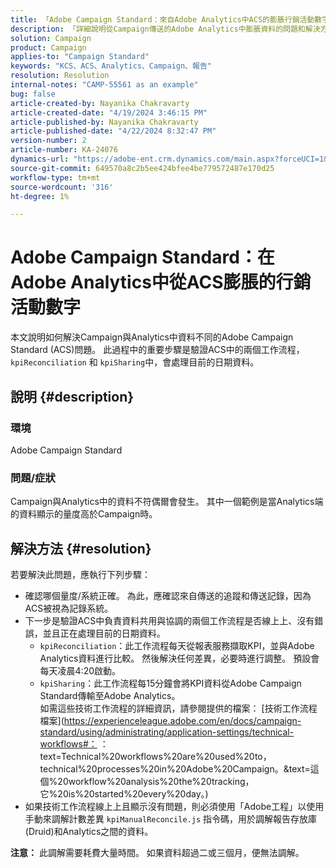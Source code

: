 ```yaml
---
title: 「Adobe Campaign Standard：來自Adobe Analytics中ACS的膨脹行銷活動數字」
description: 「詳細說明從Campaign傳送的Adobe Analytics中膨脹資料的問題和解決方案。」
solution: Campaign
product: Campaign
applies-to: "Campaign Standard"
keywords: "KCS、ACS、Analytics、Campaign、報告"
resolution: Resolution
internal-notes: "CAMP-55561 as an example"
bug: false
article-created-by: Nayanika Chakravarty
article-created-date: "4/19/2024 3:46:15 PM"
article-published-by: Nayanika Chakravarty
article-published-date: "4/22/2024 8:32:47 PM"
version-number: 2
article-number: KA-24076
dynamics-url: "https://adobe-ent.crm.dynamics.com/main.aspx?forceUCI=1&pagetype=entityrecord&etn=knowledgearticle&id=647839f4-63fe-ee11-a1ff-6045bd0065f9"
source-git-commit: 649570a8c2b5ee424bfee4be779572487e170d25
workflow-type: tm+mt
source-wordcount: '316'
ht-degree: 1%

---
```


# Adobe Campaign Standard：在Adobe Analytics中從ACS膨脹的行銷活動數字


本文說明如何解決Campaign與Analytics中資料不同的Adobe Campaign Standard (ACS)問題。 此過程中的重要步驟是驗證ACS中的兩個工作流程， `kpiReconciliation` 和 `kpiSharing`中，會處理目前的日期資料。

## 說明 {#description}


### 環境

Adobe Campaign Standard

### 問題/症狀

Campaign與Analytics中的資料不符偶爾會發生。 其中一個範例是當Analytics端的資料顯示的量度高於Campaign時。


## 解決方法 {#resolution}


若要解決此問題，應執行下列步驟：

- 確認哪個量度/系統正確。 為此，應確認來自傳送的追蹤和傳送記錄，因為ACS被視為記錄系統。
- 下一步是驗證ACS中負責資料共用與協調的兩個工作流程是否線上上、沒有錯誤，並且正在處理目前的日期資料。
   - `kpiReconciliation`：此工作流程每天從報表服務擷取KPI，並與Adobe Analytics資料進行比較。 然後解決任何差異，必要時進行調整。 預設會每天凌晨4:20啟動。
   - `kpiSharing`：此工作流程每15分鐘會將KPI資料從Adobe Campaign Standard傳輸至Adobe Analytics。\
     如需這些技術工作流程的詳細資訊，請參閱提供的檔案： [技術工作流程檔案](https://experienceleague.adobe.com/en/docs/campaign-standard/using/administrating/application-settings/technical-workflows#： ：text=Technical%20workflows%20are%20used%20to，technical%20processes%20in%20Adobe%20Campaign。&amp;text=這個%20workflow%20analysis%20the%20tracking，它%20is%20started%20every%20day。)
- 如果技術工作流程線上上且顯示沒有問題，則必須使用「Adobe工程」以使用手動來調解計數差異 `kpiManualReconcile.js` 指令碼，用於調解報告存放庫(Druid)和Analytics之間的資料。


<b>注意：</b> 此調解需要耗費大量時間。 如果資料超過二或三個月，便無法調解。
